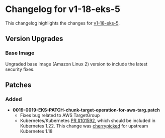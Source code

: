 # Changelog for v1-18-eks-5

This changelog highlights the changes for [v1-18-eks-5](https://github.com/aws/eks-distro/tree/v1-18-eks-5).

## Version Upgrades 

### Base Image

Ungraded base image (Amazon Linux 2) version to include the latest security fixes.

## Patches 

### Added

* **0019-0019-EKS-PATCH-chunk-target-operation-for-aws-targ.patch**
  * Fixes bug related to AWS TargetGroup
  * Kubernetes/Kubernetes [PR #101592](https://github.com/kubernetes/kubernetes/pull/101592), which should be included 
    in Kubernetes 1.22. This change was [cherrypicked](https://github.com/kubernetes/kubernetes/pull/101592) for 
    upstream Kubernetes 1.18
    